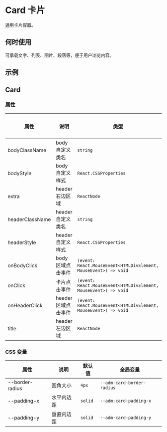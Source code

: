 # Card 卡片

通用卡片容器。

## 何时使用

可承载文字、列表、图片、段落等，便于用户浏览内容。

## 示例

<code src="./demos/demo1.tsx"></code>

## Card

### 属性

| 属性 | 说明 | 类型 | 默认值 |
| --- | --- | --- | --- |
| bodyClassName | body 自定义类名 | `string` | - |
| bodyStyle | body 自定义样式 | `React.CSSProperties` | - |
| extra | header 右边区域 | `ReactNode` | - |
| headerClassName | header 自定义类名 | `string` | - |
| headerStyle | header 自定义样式 | `React.CSSProperties` | - |
| onBodyClick | body 区域点击事件 | `(event: React.MouseEvent<HTMLDivElement, MouseEvent>) => void` | - |
| onClick | 卡片点击事件 | `(event: React.MouseEvent<HTMLDivElement, MouseEvent>) => void` | - |
| onHeaderClick | header 区域点击事件 | `(event: React.MouseEvent<HTMLDivElement, MouseEvent>) => void` | - |
| title | header 左边区域 | `ReactNode` | - |

### CSS 变量

| 属性            | 说明       | 默认值  | 全局变量                   |
| --------------- | ---------- | ------- | -------------------------- |
| --border-radius | 圆角大小   | `4px`   | `--adm-card-border-radius` |
| --padding-x     | 水平内边距 | `solid` | `--adm-card-padding-x`     |
| --padding-y     | 垂直内边距 | `solid` | `--adm-card-padding-y`     |
